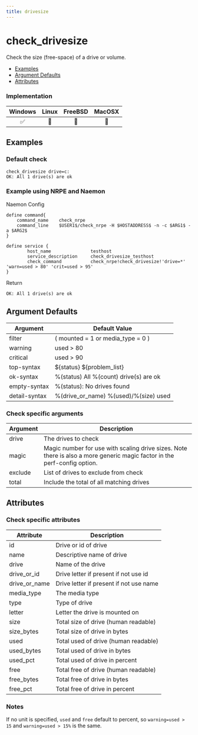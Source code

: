```yaml
---
title: drivesize
---
```


# check_drivesize

Check the size (free-space) of a drive or volume.

- [Examples](#examples)
- [Argument Defaults](#argument-defaults)
- [Attributes](#attributes)

### Implementation

| Windows | Linux | FreeBSD | MacOSX |
|:-------:|:-----:|:-------:|:------:|
| :white_check_mark: | :construction: | :construction: | :construction: |

## Examples

### Default check

    check_drivesize drive=c:
    OK: All 1 drive(s) are ok


### Example using NRPE and Naemon

Naemon Config

    define command{
        command_name    check_nrpe
        command_line    $USER1$/check_nrpe -H $HOSTADDRESS$ -n -c $ARG1$ -a $ARG2$
    }

    define service {
            host_name               testhost
            service_description     check_drivesize_testhost
            check_command           check_nrpe!check_drivesize!'drive=*' 'warn=used > 80' 'crit=used > 95'
    }

Return

    OK: All 1 drive(s) are ok

## Argument Defaults

| Argument | Default Value |
| --- | --- |
filter | ( mounted = 1  or media_type = 0 ) |
warning | used > 80 |
critical | used > 90 |
top-syntax | \${status} ${problem_list} |
ok-syntax | %(status) All %(count) drive(s) are ok |
empty-syntax | %(status): No drives found |
detail-syntax | %(drive_or_name) %(used)/%(size) used |

### Check specific arguments

| Argument | Description |
| --- | --- |
| drive | The drives to check |
| magic | Magic number for use with scaling drive sizes. Note there is also a more generic magic factor in the perf-config option. |
| exclude | List of drives to exclude from check |
| total | Include the total of all matching drives |

## Attributes

### Check specific attributes

| Attribute | Description |
| --- | --- |
| id | Drive or id of drive |
| name | Descriptive name of drive |
| drive | Name of the drive |
| drive_or_id | Drive letter if present if not use id |
| drive_or_name | Drive letter if present if not use name |
| media_type | The media type |
| type | Type of drive |
| letter | Letter the drive is mounted on |
| size | Total size of drive (human readable) |
| size_bytes | Total size of drive in bytes |
| used | Total used of drive (human readable) |
| used_bytes | Total used of drive in bytes |
| used_pct | Total used of drive in percent |
| free | Total free of drive (human readable) |
| free_bytes | Total free of drive in bytes |
| free_pct | Total free of drive in percent |

### Notes

If no unit is specified, `used` and `free` default to percent, so `warning=used > 15` and `warning=used > 15%` is the same.